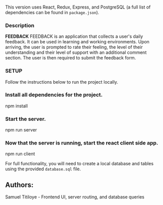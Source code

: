 ### 
This version uses React, Redux, Express, and PostgreSQL (a full list of dependencies can be found in `package.json`).


### Description

**FEEDBACK**
FEEDBACK is an application that collects a user's daily feedback. It can be used in learning and working environments.
Upon arriving, the user is prompted to rate their feeling, the level of their understanding and their level of support with an additional comment section. The user is then required to submit the feedback form.

 

### SETUP

Follow the instructions below to run the project locally.

### Install all dependencies for the project.

npm install

### Start the server.

npm run server

### Now that the server is running, start the react client side app.

npm run client

For full functionality, you will need to create a local database and tables using the provided `database.sql` file. 

## Authors:

Samuel Titiloye - Frontend UI, server routing, and database queries
